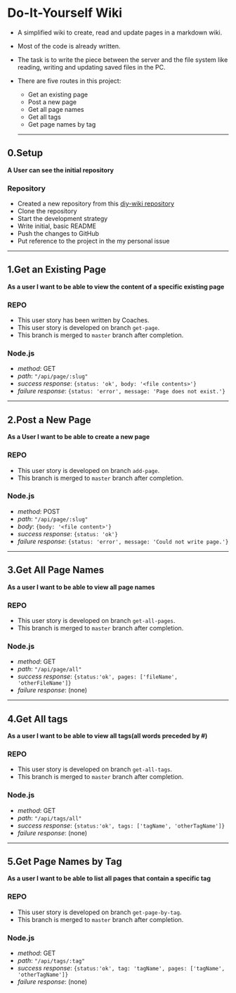 # Do-It-Yourself Wiki

- A simplified wiki to create, read and update pages in a markdown wiki.

- Most of the code is already written.

- The task is to write the piece between the server and the file system like reading, writing and updating saved files in the PC.

- There are five routes in this project:
  
  - Get an existing page
  - Post a new page
  - Get all page names
  - Get all tags
  - Get page names by tag

  ---

## 0.Setup

**A User can see the initial repository** 

### Repository

- Created a new repository from this [diy-wiki repository](https://github.com/hackyourfuturebelgium/diy-wiki)
- Clone the repository
- Start the development strategy
- Write initial, basic README
- Push the changes to GitHub
- Put reference to the project in the my personal issue

---

## 1.Get an Existing Page

**As a user I want to be able to view the content of a specific existing page**

### REPO

- This user story has been written by Coaches.
- This user story is developed on branch `get-page`.
- This branch is merged to `master` branch after completion.

### Node.js

- _method_: GET
- _path_: `"/api/page/:slug"`
- _success response_: `{status: 'ok', body: '<file contents>'}`
- _failure response_: `{status: 'error', message: 'Page does not exist.'}`

---

## 2.Post a New Page

**As a User I want to be able to create a new page**

### REPO

- This user story is developed on branch `add-page`.
- This branch is merged to `master` branch after completion.

### Node.js

- _method_: POST
- _path_: `"/api/page/:slug"`
- _body_: `{body: '<file content>'}`
- _success response_: `{status: 'ok'}`
- _failure response_: `{status: 'error', message: 'Could not write page.'}`

---

## 3.Get All Page Names

**As a user I want to be able to view all page names**

### REPO

- This user story is developed on branch `get-all-pages`.
- This branch is merged to `master` branch after completion.

### Node.js

- _method_: GET
- _path_: `"/api/page/all"`
- _success response_: `{status:'ok', pages: ['fileName', 'otherFileName']}`
- _failure response_: (none)

---

## 4.Get All tags

**As a user I want to be able to view all tags(all words preceded by #)**

### REPO

- This user story is developed on branch `get-all-tags`.
- This branch is merged to `master` branch after completion.

### Node.js

- _method_: GET
- _path_: `"/api/tags/all"`
- _success response_: `{status:'ok', tags: ['tagName', 'otherTagName']}`
- _failure response_: (none)

---

## 5.Get Page Names by Tag

**As a user I want to be able to list all pages that contain a specific tag**

### REPO

- This user story is developed on branch `get-page-by-tag`.
- This branch is merged to `master` branch after completion.

### Node.js

- _method_: GET
- _path_: `"/api/tags/:tag"`
- _success response_: `{status:'ok', tag: 'tagName', pages: ['tagName', 'otherTagName']}`
- _failure response_: (none)
